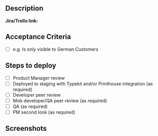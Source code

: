 ## Description

**Jira/Trello link:**

## Acceptance Criteria
- [ ] e.g. Is only visible to German Customers

## Steps to deploy

- [ ] Product Manager review
- [ ] Deployed to staging with Typekit and/or Printhouse integration (as required)
- [ ] Developer peer review
- [ ] Mob developer/QA peer review (as required)
- [ ] QA (as required)
- [ ] PM second look (as required)

## Screenshots
